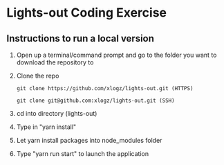 
# Lights-out Coding Exercise

  

## Instructions to run a local version

  
  

1. Open up a terminal/command prompt and go to the folder you want to download the repository to

2. Clone the repo

	`git clone https://github.com/xlogz/lights-out.git (HTTPS)`

	`git clone git@github.com:xlogz/lights-out.git (SSH)`

3. cd into directory (lights-out)

4. Type in "yarn install"

5. Let yarn install packages into node_modules folder

6. Type "yarn run start" to launch the application
